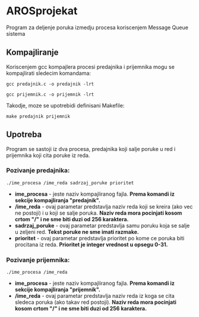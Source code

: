 # AROSprojekat

Program za deljenje poruka izmedju procesa koriscenjem Message Queue sistema

## Kompajliranje

Koriscenjem gcc kompajlera procesi predajnika i prijemnika mogu se kompajlirati sledecim komandama:

```
gcc predajnik.c -o predajnik -lrt
```
```
gcc prijemnik.c -o prijemnik -lrt
```

Takodje, moze se upotrebidi definisani Makefile:
```
make predajnik prijemnik
```

## Upotreba

Program se sastoji iz dva procesa, predajnika koji salje poruke u red i prijemnika koji cita poruke iz reda.

### Pozivanje predajnika:

```
./ime_procesa /ime_reda sadrzaj_poruke prioritet
```

-   **ime_procesa** - jeste naziv kompajliranog fajla. **Prema komandi iz sekcije kompajliranja "predajnik".**
-   **/ime_reda** - ovaj parametar predstavlja naziv reda koji se kreira (ako vec ne postoji) i u koji se salje poruka. **Naziv reda mora pocinjati kosom crtom "/" i ne sme biti duzi od 256 karaktera.**
-   **sadrzaj_poruke** - ovaj parametar predstavlja samu poruku koja se salje u zeljeni red. **Tekst poruke ne sme imati razmake.**
-   **prioritet** - ovaj parametar predstavlja prioritet po kome ce poruka biti procitana iz reda. **Prioritet je integer vrednost u opsegu 0-31.**

### Pozivanje prijemnika:

```
./ime_procesa /ime_reda
```

-   **ime_procesa** - jeste naziv kompajliranog fajla. **Prema komandi iz sekcije kompajliranja "prijemnik".**
-   **/ime_reda** - ovaj parametar predstavlja naziv reda iz koga se cita sledeca poruka (ako takav red postoji). **Naziv reda mora pocinjati kosom crtom "/" i ne sme biti duzi od 256 karaktera.**